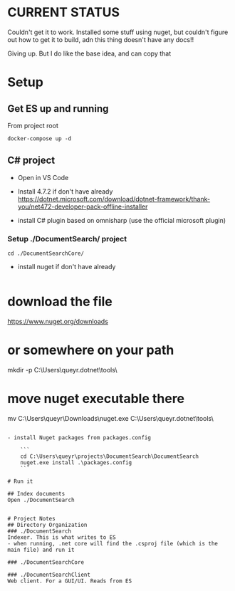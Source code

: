 # CURRENT STATUS
Couldn't get it to work. Installed some stuff using nuget, but couldn't figure out how to get it to build, adn this thing doesn't have any docs!!

Giving up. But I do like the base idea, and can copy that

# Setup
## Get ES up and running

From project root
```
docker-compose up -d
```

## C# project
- Open in VS Code
- Install 4.7.2 if don't have already
    https://dotnet.microsoft.com/download/dotnet-framework/thank-you/net472-developer-pack-offline-installer

- install C# plugin based on omnisharp (use the official microsoft plugin)

### Setup ./DocumentSearch/ project
```
cd ./DocumentSearchCore/
```

- install nuget if don't have already

    ```
# download the file
https://www.nuget.org/downloads
# or somewhere on your path
mkdir -p C:\Users\queyr\.dotnet\tools\
# move nuget executable there
mv C:\Users\queyr\Downloads\nuget.exe C:\Users\queyr\.dotnet\tools\ 
```

- install Nuget packages from packages.config

    ```
    cd C:\Users\queyr\projects\DocumentSearch\DocumentSearch
    nuget.exe install .\packages.config
    ```

# Run it

## Index documents
Open ./DocumentSearch


# Project Notes
## Directory Organization
### ./DocumentSearch
Indexer. This is what writes to ES
- when running, .net core will find the .csproj file (which is the main file) and run it

### ./DocumentSearchCore

### ./DocumentSearchClient
Web client. For a GUI/UI. Reads from ES

